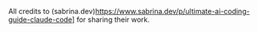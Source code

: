 


All credits to (sabrina.dev)https://www.sabrina.dev/p/ultimate-ai-coding-guide-claude-code] for sharing their work.